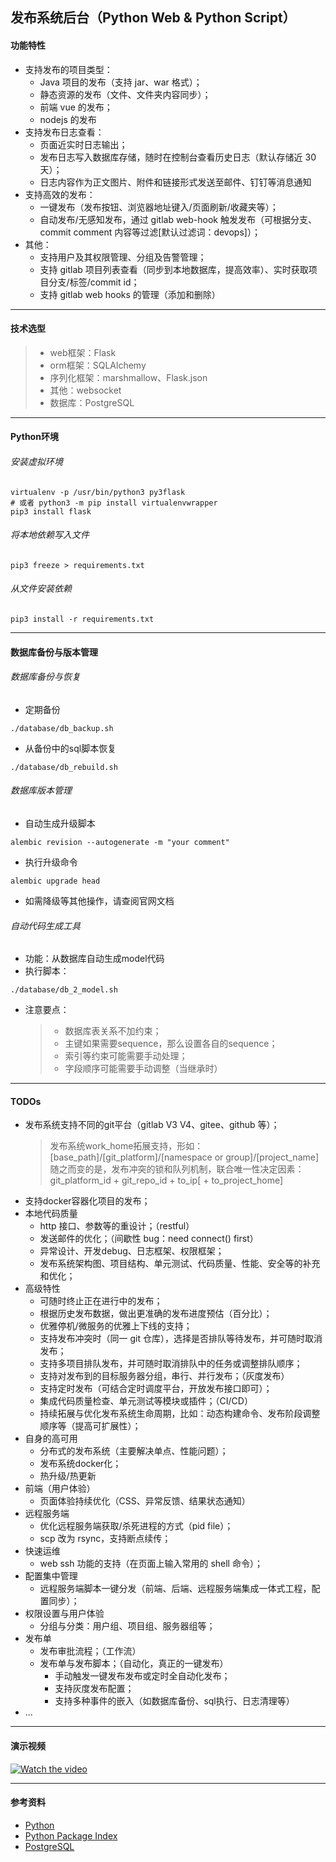 ## 发布系统后台（Python Web & Python Script）

#### 功能特性
* 支持发布的项目类型：
    * Java 项目的发布（支持 jar、war 格式）；
    * 静态资源的发布（文件、文件夹内容同步）；
    * 前端 vue 的发布；
    * nodejs 的发布
* 支持发布日志查看：
    * 页面近实时日志输出；
    * 发布日志写入数据库存储，随时在控制台查看历史日志（默认存储近 30 天）；
    * 日志内容作为正文图片、附件和链接形式发送至邮件、钉钉等消息通知
* 支持高效的发布：
    * 一键发布（发布按钮、浏览器地址键入/页面刷新/收藏夹等）；
    * 自动发布/无感知发布，通过 gitlab web-hook 触发发布（可根据分支、commit comment 内容等过滤[默认过滤词：devops\]）；
* 其他：
    * 支持用户及其权限管理、分组及告警管理；
    * 支持 gitlab 项目列表查看（同步到本地数据库，提高效率）、实时获取项目分支/标签/commit id；
    * 支持 gitlab web hooks 的管理（添加和删除）

---
#### 技术选型
> - web框架：Flask
> - orm框架：SQLAlchemy
> - 序列化框架：marshmallow、Flask.json
> - 其他：websocket
> - 数据库：PostgreSQL

---
#### Python环境
###### 安装虚拟环境
```
virtualenv -p /usr/bin/python3 py3flask
# 或者 python3 -m pip install virtualenvwrapper
pip3 install flask
```

###### 将本地依赖写入文件
```
pip3 freeze > requirements.txt
```

###### 从文件安装依赖
```
pip3 install -r requirements.txt
```

---
#### 数据库备份与版本管理
###### 数据库备份与恢复
* 定期备份
```
./database/db_backup.sh
```
* 从备份中的sql脚本恢复
```
./database/db_rebuild.sh
```

###### 数据库版本管理
* 自动生成升级脚本
```
alembic revision --autogenerate -m "your comment"
```
* 执行升级命令
```
alembic upgrade head
```
* 如需降级等其他操作，请查阅官网文档

###### 自动代码生成工具
* 功能：从数据库自动生成model代码
* 执行脚本：
```
./database/db_2_model.sh
```
* 注意要点：
    > - 数据库表关系不加约束；
    > - 主键如果需要sequence，那么设置各自的sequence；
    > - 索引等约束可能需要手动处理；
    > - 字段顺序可能需要手动调整（当继承时）

---
#### TODOs
* 发布系统支持不同的git平台（gitlab V3 V4、gitee、github 等）；
    > 发布系统work_home拓展支持，形如：[base_path\]/[git_platform\]/[namespace or group\]/[project_name\]
    > 随之而变的是，发布冲突的锁和队列机制，联合唯一性决定因素：git_platform_id + git_repo_id + to_ip[ + to_project_home\]
* 支持docker容器化项目的发布；
* 本地代码质量
    * http 接口、参数等的重设计；（restful）
    * 发送邮件的优化；（间歇性 bug：need connect() first）
    * 异常设计、开发debug、日志框架、权限框架；
    * 发布系统架构图、项目结构、单元测试、代码质量、性能、安全等的补充和优化；
* 高级特性
    * 可随时终止正在进行中的发布；
    * 根据历史发布数据，做出更准确的发布进度预估（百分比）；
    * 优雅停机/微服务的优雅上下线的支持；
    * 支持发布冲突时（同一 git 仓库），选择是否排队等待发布，并可随时取消发布；
    * 支持多项目排队发布，并可随时取消排队中的任务或调整排队顺序；
    * 支持对发布到的目标服务器分组，串行、并行发布；（灰度发布）
    * 支持定时发布（可结合定时调度平台，开放发布接口即可）；
    * 集成代码质量检查、单元测试等模块或插件；（CI/CD）
    * 持续拓展与优化发布系统生命周期，比如：动态构建命令、发布阶段调整顺序等（提高可扩展性）；
* 自身的高可用
    * 分布式的发布系统（主要解决单点、性能问题）；
    * 发布系统docker化；
    * 热升级/热更新
* 前端（用户体验）
    * 页面体验持续优化（CSS、异常反馈、结果状态通知）
* 远程服务端
    * 优化远程服务端获取/杀死进程的方式（pid file）；
    * scp 改为 rsync，支持断点续传；
* 快速运维
    * web ssh 功能的支持（在页面上输入常用的 shell 命令）；
* 配置集中管理
    * 远程服务端脚本一键分发（前端、后端、远程服务端集成一体式工程，配置同步）；
* 权限设置与用户体验
    * 分组与分类：用户组、项目组、服务器组等；
* 发布单
    * 发布审批流程；（工作流）
    * 发布单与发布脚本；（自动化，真正的一键发布）
        * 手动触发一键发布发布或定时全自动化发布；
        * 支持灰度发布配置；
        * 支持多种事件的嵌入（如数据库备份、sql执行、日志清理等）
* ...

---
#### 演示视频
[![Watch the video](http://p1.music.126.net/syFhayFMTt9tuEz_3PXJIg==/109951164593798366.jpg)](https://share.weiyun.com/7nMch7m6)

---
#### 参考资料
* [Python](https://www.python.org/)
* [Python Package Index](https://pypi.org/)
* [PostgreSQL](https://www.postgresql.org/)
